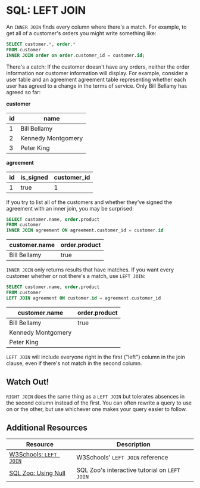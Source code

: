 # SQL: LEFT JOIN

An `INNER JOIN` finds every column where there's a match. For example, to get all of a customer's orders you might write something like:

```sql
SELECT customer.*, order.*
FROM customer
INNER JOIN order on order.customer_id = customer.id;
```

There's a catch: If the customer doesn't have any orders, neither the order information nor customer information will display. For example, consider a user table and an agreement agreement table representing whether each user has agreed to a change in the terms of service. Only Bill Bellamy has agreed so far:

**customer**

| id | name |
| --- | --- |
| 1 | Bill Bellamy |
| 2 | Kennedy Montgomery |
| 3 | Peter King |

**agreement**

| id | is_signed | customer_id |
| --- | --- | --- |
| 1 | true | 1 |

If you try to list all of the customers and whether they've signed the agreement with an inner join, you may be surprised:

```sql
SELECT customer.name, order.product
FROM customer
INNER JOIN agreement ON agreement.customer_id = customer.id
```

| customer.name | order.product |
| --- | --- |
| Bill Bellamy | true |

`INNER JOIN` only returns results that have matches. If you want every customer whether or not there's a match, use `LEFT JOIN`:

```sql
SELECT customer.name, order.product
FROM customer
LEFT JOIN agreement ON customer.id = agreement.customer_id
```

| customer.name | order.product |
| --- | --- |
| Bill Bellamy | true |
| Kennedy Montgomery | |
| Peter King | |

`LEFT JOIN` will include everyone right in the first ("left") column in the join clause, even if there's not match in the second column.

## Watch Out!

`RIGHT JOIN` does the same thing as a `LEFT JOIN` but tolerates absences in the second column instead of the first. You can often rewrite a query to use on or the other, but use whichever one makes your query easier to follow.

## Additional Resources

| Resource | Description |
| --- | --- |
| [W3Schools: `LEFT JOIN`](https://www.w3schools.com/sql/sql_join_left.asp) | W3Schools' `LEFT JOIN` reference |
| [SQL Zoo: Using Null](https://sqlzoo.net/wiki/Using_Null) | SQL Zoo's interactive tutorial on `LEFT JOIN` |
